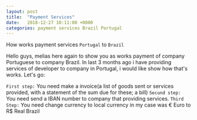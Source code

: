 ```yaml
---
layout: post
title:  "Payment Services"
date:   2018-12-27 10:11:00 +0000
categories: payment services Brazil Portugal
---
```


How works payment services `Portugal` to `Brazil`

Hello guys, melias here again to show you as works payment of company Portuguese to company Brazil. In last 3 months ago i have providing services of developer to company in Portugal, i would like show how that's works. Let's go:

`First step:` 
You need make a invoice(a list of goods sent or services provided, with a statement of the sum due for these; a bill)
`Secund step:` 
You need send a IBAN number to company that providing services.
`Third Step:`
 You need change currency to local currency in my case was € Euro to R$ Real Brazil